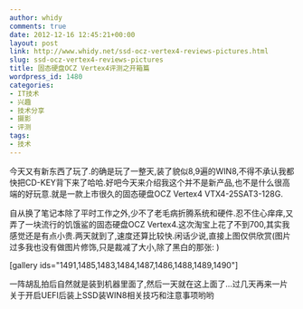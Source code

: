 ```yaml
---
author: whidy
comments: true
date: 2012-12-16 12:45:21+00:00
layout: post
link: http://www.whidy.net/ssd-ocz-vertex4-reviews-pictures.html
slug: ssd-ocz-vertex4-reviews-pictures
title: 固态硬盘OCZ Vertex4评测之开箱篇
wordpress_id: 1480
categories:
- IT技术
- 兴趣
- 技术分享
- 摄影
- 评测
tags:
- 技术
---
```


今天又有新东西了玩了.的确是玩了一整天,装了貌似8,9遍的WIN8,不得不承认我都快把CD-KEY背下来了哈哈.好吧今天来介绍我这个并不是新产品,也不是什么很高端的好玩意.就是一款上市很久的固态硬盘OCZ Vertex4 VTX4-25SAT3-128G.

自从换了笔记本除了平时工作之外,少不了老毛病折腾系统和硬件.忍不住心痒痒,又弄了一块流行的饥饿鲨的固态硬盘OCZ Vertex4.这次淘宝上花了不到700,其实我感觉还是有点小贵.两天就到了,速度还算比较快.闲话少说,直接上图仅供欣赏(图片过多我也没有做图片修饰,只是裁减了大小,除了黑白的那张: )

[gallery ids="1491,1485,1483,1484,1487,1486,1488,1489,1490"]

一阵胡乱拍后自然就是装到机器里面了,然后一天就在这上面了...过几天再来一片关于开启UEFI后装上SSD装WIN8相关技巧和注意事项哟哟
